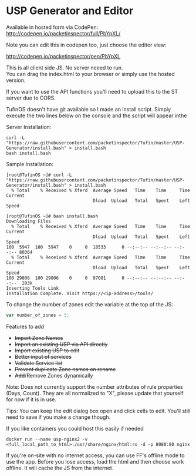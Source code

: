 USP Generator and Editor
================

Available in hosted form via CodePen: http://codepen.io/packetinspector/full/PbYpXL/

Note you can edit this in codepen too, just choose the editor view:

http://codepen.io/packetinspector/pen/PbYpXL

This is all client side JS. No server neeed to run.  
You can drag the index.html to your browser or simply use the hosted version.

If you want to use the API functions you'll need to upload this to the ST server due to CORS. 

TufinOS doesn't have git available so I made an install script. Simply execute the two lines below on the console and the script will appear inthe 

Server Installation:
```shell
curl -L "https://raw.githubusercontent.com/packetinspector/Tufin/master/USP-Generator/install.bash" > install.bash
bash install.bash
```

Sample Installation:
```shell
[root@TufinOS ~]# curl -L "https://raw.githubusercontent.com/packetinspector/Tufin/master/USP-Generator/install.bash" > install.bash
  % Total    % Received % Xferd  Average Speed   Time    Time     Time  Current
                                 Dload  Upload   Total   Spent    Left  Speed

[root@TufinOS ~]# bash install.bash
Downloading Files
  % Total    % Received % Xferd  Average Speed   Time    Time     Time  Current
                                 Dload  Upload   Total   Spent    Left  Speed
100  5947  100  5947    0     0  18533      0 --:--:-- --:--:-- --:--:-- 80364
  % Total    % Received % Xferd  Average Speed   Time    Time     Time  Current
                                 Dload  Upload   Total   Spent    Left  Speed
100 29806  100 29806    0     0  97081      0 --:--:-- --:--:-- --:--:--  203k
Inserting Tools Link
Installation Complete. Visit https://<ip-address>/tools/
```


To change the number of zones edit the variable at the top of the JS:
```javascript
var number_of_zones = 3;
```

Features to add
- ~~Import Zone Names~~
- ~~Import an existing USP via API directly~~
- ~~Import existing USP to edit~~
- ~~Better input of services~~
- ~~Validate Service list~~
- ~~Prevent duplicate Zone names on rename~~
- ~~Add~~/Remove Zones dynamically

Note: Does not currently support the number attributes of rule properties (Days, Count).  They are all normalized to "X", please update that yourself for now if it is in use.

Tips: You can keep the edit dialog box open and click cells to edit. You'll still need to save if you make a change though.


If you like containers you could host this easily if needed

```shell
docker run --name usp-nginx2 -v <full_local_path_to_html>:/usr/share/nginx/html:ro -d -p 8080:80 nginx
```

If you're on-site with no internet access, you can use FF's offline mode to use the app.
Before you lose access, load the html and then choose work offline.  It will cache the JS from the internet.